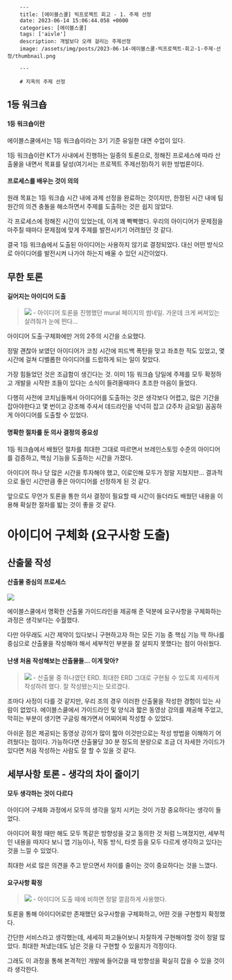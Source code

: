 

        ---
        title: [에이블스쿨] 빅프로젝트 회고 - 1. 주제 선정
        date: 2023-06-14 15:06:44.058 +0000
        categories: [에이블스쿨]
        tags: ['aivle']
        description: 개발보다 오래 걸리는 주제선정
        image: /assets/img/posts/2023-06-14-에이블스쿨-빅프로젝트-회고-1-주제-선정/thumbnail.png
        
        ---

        # 지옥의 주제 선정

## 1등 워크숍

#### 1등 워크숍이란
에이블스쿨에서는 1등 워크숍이라는 3기 기준 유일한 대면 수업이 있다.

1등 워크숍이란 KT가 사내에서 진행하는 일종의 토론으로, 정해진 프로세스에 따라 산출물을 내면서 목표를 달성(여기서는 프로젝트 주제선정)하기 위한 방법론이다.

#### 프로세스를 배우는 것이 의의
원래 목표는 1등 워크숍 시간 내에 과제 선정을 완료하는 것이지만, 한정된 시간 내에 팀원간의 의견 충돌을 해소하면서 주제를 도출하는 것은 쉽지 않았다.

각 프로세스에 정해진 시간이 있었는데, 이게 꽤 빡빡했다. 우리의 아이디어가 문제점을 마주칠 때마다 문제점에 맞게 주제를 발전시키기 어려웠던 것 같다.

결국 1등 워크숍에서 도출된 아이디어는 사용하지 않기로 결정되었다. 대신 어떤 방식으로 아이디어를 발전시켜 나가야 하는지 배울 수 있던 시간이었다.

## 무한 토론

#### 길어지는 아이디어 도출
>![](/assets/img/posts/2023-06-14-에이블스쿨-빅프로젝트-회고-1-주제-선정/img0.png) - 아이디어 토론을 진행했던 mural 페이지의 썸네일. 가운데 크게 써져있는 살려줘가 눈에 띈다...

아이디어 도출·구체화에만 거의 2주의 시간을 소요했다.

정말 괜찮아 보였던 아이디어가 코칭 시간에 피드백 폭탄을 맞고 좌초한 적도 있었고, 몇 시간에 걸쳐 디벨롭한 아이디어를 드랍하게 되는 일이 잦았다.

가장 힘들었던 것은 조급함이 생긴다는 것.
이미 1등 워크숍 당일에 주제를 모두 확정하고 개발을 시작한 조들이 있다는 소식이 들려올때마다 초조한 마음이 들었다.

다행히 사전에 코치님들께서 아이디어를 도출하는 것은 생각보다 어렵고, 많은 기간을 잡아야한다고 몇 번이고 강조해 주셔서 데드라인을 넉넉히 잡고 (2주차 금요일) 꼼꼼하게 아이디어를 도출할 수 있었다.

#### 명확한 절차를 둔 의사 결정의 중요성

1등 워크숍에서 배웠던 절차를 최대한 그대로 따르면서 브레인스토밍 수준의 아이디어를 검증하고, 핵심 기능을 도출하는 시간을 가졌다.

아이디어 하나 당 많은 시간을 투자해야 했고, 이로인해 모두가 정말 지쳤지만... 결과적으로 들인 시간만큼 좋은 아이디어를 선정하게 된 것 같다.

앞으로도 무언가 토론을 통한 의사 결정이 필요할 때 시간이 들더라도 배웠던 내용을 이용해 확실한 절차를 밟는 것이 좋을 것 같다.

# 아이디어 구체화 (요구사항 도출)

## 산출물 작성

#### 산출물 중심의 프로세스

![](/assets/img/posts/2023-06-14-에이블스쿨-빅프로젝트-회고-1-주제-선정/img1.png)

에이블스쿨에서 명확한 산출물 가이드라인을 제공해 준 덕분에 요구사항을 구체화하는 과정은 생각보다는 수월했다.

다만 아무래도 시간 제약이 있다보니 구현하고자 하는 모든 기능 중 핵심 기능 딱 하나를 중심으로 산출물을 작성해야 해서 세부적인 부분을 잘 살피지 못했다는 점이 아쉬웠다.

#### 난생 처음 작성해보는 산출물들... 이게 맞아?

>![](/assets/img/posts/2023-06-14-에이블스쿨-빅프로젝트-회고-1-주제-선정/img2.png) - 산출물 중 하나였던 ERD. 최대한 ERD 그대로 구현될 수 있도록 자세하게 작성하려 했다. 잘 작성됐는지는 모르겠다.

조마다 사정이 다를 것 같지만, 우리 조의 경우 이러한 산출물을 작성한 경험이 있는 사람이 없었다.
에이블스쿨에서 가이드라인 및 양식과 짧은 동영상 강의를 제공해 주었고, 막히는 부분이 생기면 구글링 해가면서 어찌어찌 작성할 수 있었다.

아쉬운 점은 제공되는 동영상 강의가 많이 짧아 이것만으로는 작성 방법을 이해하기 어려웠다는 점이다. 가능하다면 산출물당 30 분 정도의 분량으로 조금 더 자세한 가이드가 있다면 처음 작성하는 사람도 잘 할 수 있을 것 같다.

## 세부사항 토론 - 생각의 차이 줄이기

#### 모두 생각하는 것이 다르다

아이디어 구체화 과정에서 모두의 생각을 일치 시키는 것이 가장 중요하다는 생각이 들었다.

아이디어 확정 때만 해도 모두 똑같은 방향성을 갖고 동의한 것 처럼 느껴졌지만, 세부적인 내용을 따지다 보니 앱 기능이나, 작동 방식, 타겟 등을 모두 다르게 생각하고 있다는 것을 느낄 수 있었다.

최대한 서로 많은 의견을 주고 받으면서 차이를 줄이는 것이 중요하다는 것을 느꼈다.

#### 요구사항 확정

> ![](/assets/img/posts/2023-06-14-에이블스쿨-빅프로젝트-회고-1-주제-선정/img3.png) - 아이디어 도출 때에 비하면 정말 깔끔하게 사용했다.

토론을 통해 아이디어로만 존재했던 요구사항을 구체화하고, 어떤 것을 구현할지 확정했다.

간단한 서비스라고 생각했는데, 세세히 파고들어보니 자잘하게 구현해야할 것이 정말 많았다. 최대한 쳐냈는데도 남은 것을 다 구현할 수 있을지가 걱정이다.

그래도 이 과정을 통해 본격적인 개발에 들어갔을 때 방향성을 확실히 잡을 수 있을 것이라 생각한다.

        